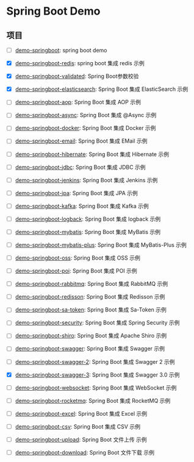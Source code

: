 # Spring Boot Demo

## 项目

- [ ] [demo-springboot](./demo-springboot): spring boot demo
- [x] [demo-springboot-redis](./demo-springboot-redis): spring boot 集成 redis 示例
- [x] [demo-springboot-validated](./demo-springboot-validated): Spring Boot参数校验
- [x] [demo-springboot-elasticsearch](./demo-springboot-elasticsearch): Spring Boot 集成 ElasticSearch 示例
- [ ] [demo-springboot-aop](./demo-springboot-aop): Spring Boot 集成 AOP 示例
- [ ] [demo-springboot-async](./demo-springboot-async): Spring Boot 集成 @Async 示例
- [ ] [demo-springboot-docker](./demo-springboot-docker): Spring Boot 集成 Docker 示例
- [ ] [demo-springboot-email](./demo-springboot-email): Spring Boot 集成 EMail 示例
- [ ] [demo-springboot-hibernate](./demo-springboot-hibernate): Spring Boot 集成 Hibernate 示例
- [ ] [demo-springboot-jdbc](./demo-springboot-jdbc): Spring Boot 集成 JDBC 示例
- [ ] [demo-springboot-jenkins](./demo-springboot-jenkins): Spring Boot 集成 Jenkins 示例
- [ ] [demo-springboot-jpa](./demo-springboot-jpa): Spring Boot 集成 JPA 示例
- [ ] [demo-springboot-kafka](./demo-springboot-kafka): Spring Boot 集成 Kafka 示例
- [ ] [demo-springboot-logback](./demo-springboot-logback): Spring Boot 集成 logback 示例
- [ ] [demo-springboot-mybatis](./demo-springboot-mybatis): Spring Boot 集成 MyBatis 示例
- [ ] [demo-springboot-mybatis-plus](./demo-springboot-mybatis-plus): Spring Boot 集成 MyBatis-Plus 示例
- [ ] [demo-springboot-oss](./demo-springboot-oss): Spring Boot 集成 OSS 示例
- [ ] [demo-springboot-poi](./demo-springboot-poi): Spring Boot 集成 POI 示例
- [ ] [demo-springboot-rabbitmq](./demo-springboot-rabbitmq): Spring Boot 集成 RabbitMQ 示例
- [ ] [demo-springboot-redisson](./demo-springboot-redisson): Spring Boot 集成 Redisson 示例
- [ ] [demo-springboot-sa-token](./demo-springboot-sa-token): Spring Boot 集成 Sa-Token 示例
- [ ] [demo-springboot-security](./demo-springboot-security): Spring Boot 集成 Spring Security 示例
- [ ] [demo-springboot-shiro](./demo-springboot-shiro): Spring Boot 集成 Apache Shiro 示例
- [ ] [demo-springboot-swagger](./demo-springboot-swagger): Spring Boot 集成 Swagger 示例
- [ ] [demo-springboot-swagger-2](./demo-springboot-swagger): Spring Boot 集成 Swagger 2 示例
- [x] [demo-springboot-swagger-3](./demo-springboot-swagger-3): Spring Boot 集成 Swagger 3.0 示例
- [ ] [demo-springboot-websocket](./demo-springboot-websocket): Spring Boot 集成 WebSocket 示例
- [ ] [demo-springboot-rocketmq](./demo-springboot-rocketmq): Spring Boot 集成 RocketMQ 示例
- [ ] [demo-springboot-excel](./demo-springboot-excel): Spring Boot 集成 Excel 示例
- [ ] [demo-springboot-csv](./demo-springboot-csv): Spring Boot 集成 CSV 示例
- [ ] [demo-springboot-upload](./demo-springboot-upload): Spring Boot 文件上传 示例
- [ ] [demo-springboot-download](./demo-springboot-download): Spring Boot 文件下载 示例



